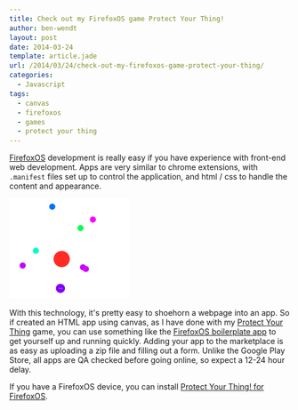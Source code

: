 ```yaml
---
title: Check out my FirefoxOS game Protect Your Thing!
author: ben-wendt
layout: post
date: 2014-03-24
template: article.jade
url: /2014/03/24/check-out-my-firefoxos-game-protect-your-thing/
categories:
  - Javascript
tags:
  - canvas
  - firefoxos
  - games
  - protect your thing
---
```


[FirefoxOS][1] development is really easy if you have experience with front-end web development. Apps are very similar to chrome extensions, with `.manifest` files set up to control the application, and html / css to handle the content and appearance.

<span class="more"></span>
!["protect your thing..."](1.png)

With this technology, it's pretty easy to shoehorn a webpage into an app. So if created an HTML app using canvas, as I have done with my [Protect Your Thing][2] game, you can use something like the [FirefoxOS boilerplate app][3] to get yourself up and running quickly. Adding your app to the marketplace is as easy as uploading a zip file and filling out a form. Unlike the Google Play Store, all apps are QA checked before going online, so expect a 12-24 hour delay.

If you have a FirefoxOS device, you can install [Protect Your Thing! for FirefoxOS][4].

 [1]: http://en.wikipedia.org/wiki/Firefox_OS
 [2]: /protet.html
 [3]: https://github.com/robnyman/Firefox-OS-Boilerplate-App
 [4]: https://marketplace.firefox.com/app/protect-your-thing
